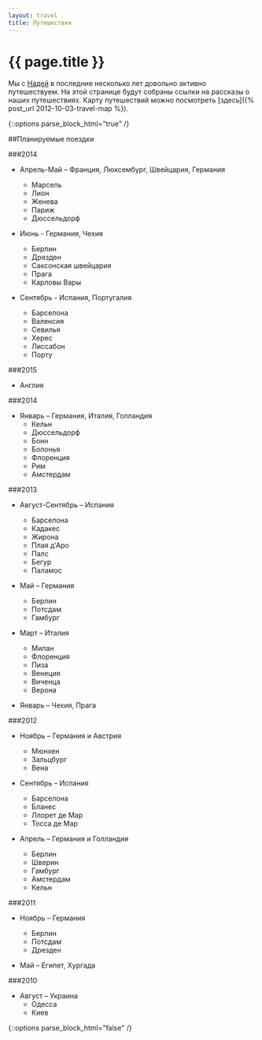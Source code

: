 ```yaml
---
layout: travel
title: Путешествия
---
```


# {{ page.title }}

Мы с [Надей](http://twitter.com/Nadi_ia) в последние несколько лет довольно
активно путешествуем.  На этой странице будут собраны ссылки на рассказы о наших
путешествиях. Карту путешествий можно посмотреть [здесь]({% post_url 2012-10-03-travel-map %}).


{::options parse_block_html="true" /}

<div class="planned">
##Планируемые поездки

###2014

* Апрель-Май – Франция, Люксембург, Швейцария, Германия
  - Марсель
  - Лион
  - Женева
  - Париж
  - Дюссельдорф

* Июнь - Германия, Чехия
  - Берлин
  - Дрезден
  - Саксонская швейцария
  - Прага
  - Карловы Вары

* Сентябрь - Испания, Португалия
  - Барселона
  - Валенсия
  - Севилья
  - Херес
  - Лиссабон
  - Порту

<div class="wish">

###2015

* Англия

</div>

</div>


<div class="done">

###2014

* Январь – Германия, Италия, Голландия
  - Кельн
  - Дюссельдорф
  - Бонн
  - Болонья
  - Флоренция
  - Рим
  - Амстердам

###2013

* Август-Сентябрь – Испания
  - Барселона
  - Кадакес
  - Жирона
  - Плая д'Аро
  - Палс
  - Бегур
  - Паламос

* Май – Германия
  - Берлин
  - Потсдам
  - Гамбург

* Март – Италия
  - Милан
  - Флоренция
  - Пиза
  - Венеция
  - Виченца
  - Верона

* Январь – Чехия, Прага

###2012

* Ноябрь – Германия и Австрия
  - Мюнхен
  - Зальцбург
  - Вена

* Сентябрь – Испания
  - Барселона
  - Бланес
  - Ллорет де Мар
  - Тосса де Мар

* Апрель – Германия и Голландия
  - Берлин
  - Шверин
  - Гамбург
  - Амстердам
  - Кельн

###2011

* Ноябрь – Германия
  - Берлин
  - Потсдам
  - Дрезден

* Май – Египет, Хургада

###2010

* Август – Украина
  - Одесса
  - Киев

</div>

{::options parse_block_html="false" /}
<div class="clear">&nbsp;</div>
